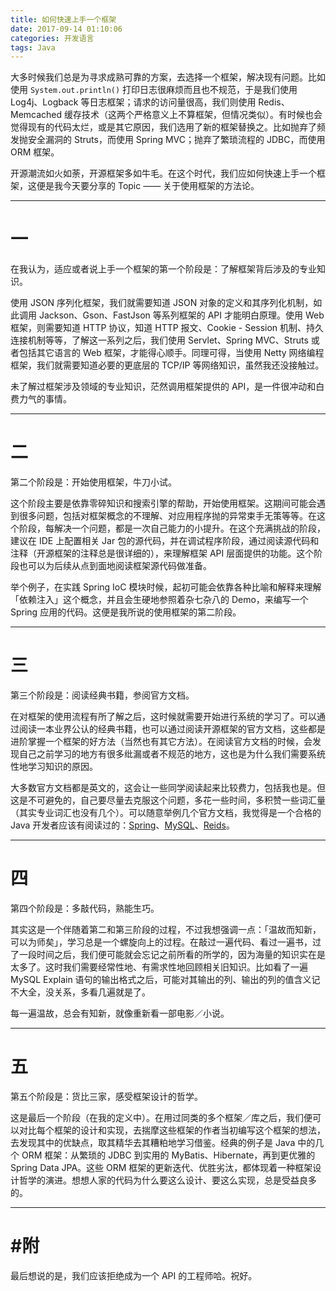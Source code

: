 ```yaml
---
title: 如何快速上手一个框架
date: 2017-09-14 01:10:06
categories: 开发语言
tags: Java
---
```

大多时候我们总是为寻求成熟可靠的方案，去选择一个框架，解决现有问题。比如使用 `System.out.println()` 打印日志很麻烦而且也不规范，于是我们使用 Log4j、Logback 等日志框架；请求的访问量很高，我们则使用 Redis、Memcached 缓存技术（这两个严格意义上不算框架，但情况类似）。有时候也会觉得现有的代码太烂，或是其它原因，我们选用了新的框架替换之。比如抛弃了频发抛安全漏洞的 Struts，而使用 Spring MVC；抛弃了繁琐流程的 JDBC，而使用 ORM 框架。

开源潮流如火如荼，开源框架多如牛毛。在这个时代，我们应如何快速上手一个框架，这便是我今天要分享的 Topic —— 关于使用框架的方法论。<!-- more -->

---

# 一
在我认为，适应或者说上手一个框架的第一个阶段是：了解框架背后涉及的专业知识。

使用 JSON 序列化框架，我们就需要知道 JSON 对象的定义和其序列化机制，如此调用 Jackson、Gson、FastJson 等系列框架的 API 才能明白原理。使用 Web 框架，则需要知道 HTTP 协议，知道 HTTP 报文、Cookie - Session 机制、持久连接机制等等，了解这一系列之后，我们使用 Servlet、Spring MVC、Struts 或者包括其它语言的 Web 框架，才能得心顺手。同理可得，当使用 Netty 网络编程框架，我们就需要知道必要的更底层的 TCP/IP 等网络知识，虽然我还没接触过。

未了解过框架涉及领域的专业知识，茫然调用框架提供的 API，是一件很冲动和白费力气的事情。

---

# 二
第二个阶段是：开始使用框架，牛刀小试。

这个阶段主要是依靠零碎知识和搜索引擎的帮助，开始使用框架。这期间可能会遇到很多问题，包括对框架概念的不理解、对应用程序抛的异常束手无策等等。在这个阶段，每解决一个问题，都是一次自己能力的小提升。在这个充满挑战的阶段，建议在 IDE 上配置相关 Jar 包的源代码，并在调试程序阶段，通过阅读源代码和注释（开源框架的注释总是很详细的），来理解框架 API 层面提供的功能。这个阶段也可以为后续从点到面地阅读框架源代码做准备。

举个例子，在实践 Spring IoC 模块时候，起初可能会依靠各种比喻和解释来理解「依赖注入」这个概念，并且会生硬地参照着杂七杂八的 Demo，来编写一个 Spring 应用的代码。这便是我所说的使用框架的第二阶段。

---

# 三
第三个阶段是：阅读经典书籍，参阅官方文档。

在对框架的使用流程有所了解之后，这时候就需要开始进行系统的学习了。可以通过阅读一本业界公认的经典书籍，也可以通过阅读开源框架的官方文档，这些都是进阶掌握一个框架的好方法（当然也有其它方法）。在阅读官方文档的时候，会发现自己之前学习的地方有很多纰漏或者不规范的地方，这也是为什么我们需要系统性地学习知识的原因。

大多数官方文档都是英文的，这会让一些同学阅读起来比较费力，包括我也是。但这是不可避免的，自己要尽量去克服这个问题，多花一些时间，多积赞一些词汇量（其实专业词汇也没有几个）。可以随意举例几个官方文档，我觉得是一个合格的 Java 开发者应该有阅读过的：[Spring](https://docs.spring.io/spring/docs/current/spring-framework-reference/htmlsingle/)、[MySQL](https://dev.mysql.com/doc/refman/5.7/en/)、[Reids](https://redis.io/)。

---

# 四
第四个阶段是：多敲代码，熟能生巧。

其实这是一个伴随着第二和第三阶段的过程，不过我想强调一点：「温故而知新，可以为师矣」，学习总是一个螺旋向上的过程。在敲过一遍代码、看过一遍书，过了一段时间之后，我们便可能就会忘记之前所看的所学的，因为海量的知识实在是太多了。这时我们需要经常性地、有需求性地回顾相关旧知识。比如看了一遍 MySQL Explain 语句的输出格式之后，可能对其输出的列、输出的列的值含义记不大全，没关系，多看几遍就是了。

每一遍温故，总会有知新，就像重新看一部电影／小说。

---

# 五
第五个阶段是：货比三家，感受框架设计的哲学。

这是最后一个阶段（在我的定义中）。在用过同类的多个框架／库之后，我们便可以对比每个框架的设计和实现，去揣摩这些框架的作者当初编写这个框架的想法，去发现其中的优缺点，取其精华去其糟粕地学习借鉴。经典的例子是 Java 中的几个 ORM 框架：从繁琐的 JDBC 到实用的 MyBatis、Hibernate，再到更优雅的 Spring Data JPA。这些 ORM 框架的更新迭代、优胜劣汰，都体现着一种框架设计哲学的演进。想想人家的代码为什么要这么设计、要这么实现，总是受益良多的。

---

# #附
最后想说的是，我们应该拒绝成为一个 API 的工程师哈。祝好。